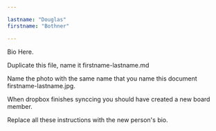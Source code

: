 ```yaml
---

lastname: "Douglas"
firstname: "Bothner"

---
```


Bio Here.

Duplicate this file, name it firstname-lastname.md

Name the photo with the same name that you name this document firstname-lastname.jpg.

When dropbox finishes synccing you should have created a new board member.

Replace all these instructions with the new person's bio.
